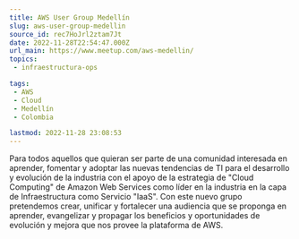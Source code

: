 ```yaml
---
title: AWS User Group Medellín
slug: aws-user-group-medellin
source_id: rec7HoJrl2ztam7Jt
date: 2022-11-28T22:54:47.000Z
url_main: https://www.meetup.com/aws-medellin/
topics: 
 - infraestructura-ops

tags: 
 - AWS
 - Cloud
 - Medellín
 - Colombia

lastmod: 2022-11-28 23:08:53
---
```


Para todos aquellos que quieran ser parte de una comunidad interesada en aprender, fomentar y adoptar las nuevas tendencias de TI para el desarrollo y evolución de la industria con el apoyo de la estrategia de "Cloud Computing" de Amazon Web Services como líder en la industria en la capa de Infraestructura como Servicio "IaaS".
Con este nuevo grupo pretendemos crear, unificar y fortalecer una audiencia que se proponga en aprender, evangelizar y propagar los beneficios y oportunidades de evolución y mejora que nos provee la plataforma de AWS.
